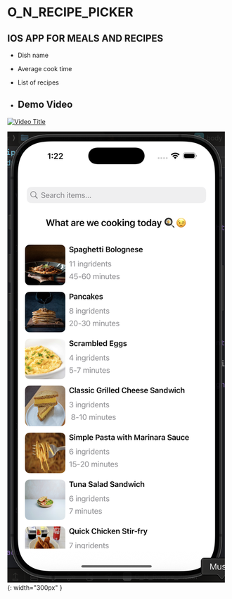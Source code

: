 # O_N_RECIPE_PICKER

## IOS APP FOR MEALS AND RECIPES

* Dish name
* Average cook time
* List of recipes

* ## Demo Video


<a href="https://youtu.be/bdnvQeJmWLA">
  <img src="https://img.youtube.com/vi/bdnvQeJmWLA/maxresdefault.jpg" alt="Video Title" width="500" />
</a>

![Alt Text](https://github.com/Kristen-Gallant/O_N_Recipe_Picker/blob/5c09df0c9e504365d03725726d9c73f7660023dc/O_N_RECIPE_PICKER.png
){: width="300px" }



